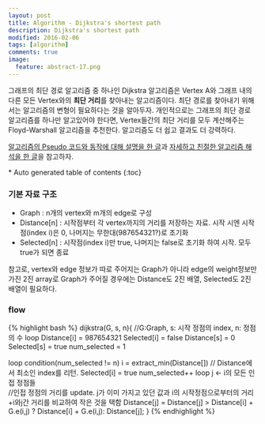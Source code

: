 ```yaml
---
layout: post
title: Algorithm - Dijkstra's shortest path
description: Dijkstra's shortest path
modified: 2016-02-06
tags: [algorithm]
comments: true
image:
  feature: abstract-17.png
---
```


그래프의 최단 경로 알고리즘 중 하나인 Dijkstra 알고리즘은 Vertex A와 그래프 내의 다른 모든 Vertex와의 **최단 거리**를 찾아내는 알고리즘이다. 최단 경로를 찾아내기 위해서는 알고리즘의 변형이 필요하다는 것을 알아두자.
개인적으로는 그래프의 최단 경로 알고리즘를 하나만 알고있어야 한다면, Vertex들간의 최단 거리를 모두 계산해주는 Floyd-Warshall 알고리즘을 추천한다. 알고리즘도 더 쉽고 결과도 더 강력하다.

[알고리즘의 Pseudo 코드와 동작에 대해 설명을 한 글](http://trowind.tistory.com/80)과 [자세하고 친절한 알고리즘 해석을 한 글](http://adnoctum.tistory.com/165)을 참고하자. 


<section id="table-of-contents" class="toc">
<div id="drawer" markdown="1">
*  Auto generated table of contents
{:toc}
</div>
</section><!-- /#table-of-contents -->




### 기본 자료 구조

  - Graph : n개의 vertex와 m개의 edge로 구성
  - Distance[n] : 시작점부터 각 vertex까지의 거리를 저장하는 자료. 시작 시엔 시작점(index i)은 0, 나머지는 무한대(987654321?)로 초기화 
  - Selected[n] : 시작점(index i)만 true, 나머지는 false로 초기화 하여 시작. 모두 true가 되면 종료

   참고로, vertex와 edge 정보가 따로 주어지는 Graph가 아니라 edge의 weight정보만 가진 2진 array로 Graph가 주어질 경우에는 Distance도 2진 배열, Selected도 2진 배열이 필요하다. 
  
### flow

{% highlight bash %}
dijkstra(G, s, n){ //G:Graph, s: 시작 정점의 index, n: 정점의 수
  loop 
    Distance[i] = 987654321
    Selected[i] = false
  Distance[s] = 0
  Selected[s] = true
  num_selected = 1
  
  loop condition(num_selected != n)
    i = extract_min(Distance[]) // Distance에서 최소인 index를 리턴. 
    Selected[i] = true
    num_selected++
    loop j <- i의 모든 인접 정점들       
      //인접 정점의 거리를 update. j가 이미 가지고 있던 값과 i의 시작정점으로부터의 거리+i와j간 거리를 비교하여 작은 것을 택함
      Distance[j] = Distance[j] > Distance[i] + G.e(i,j) ? Distance[i] + G.e(i,j): Distance[j]; 
}
{% endhighlight %}
 


